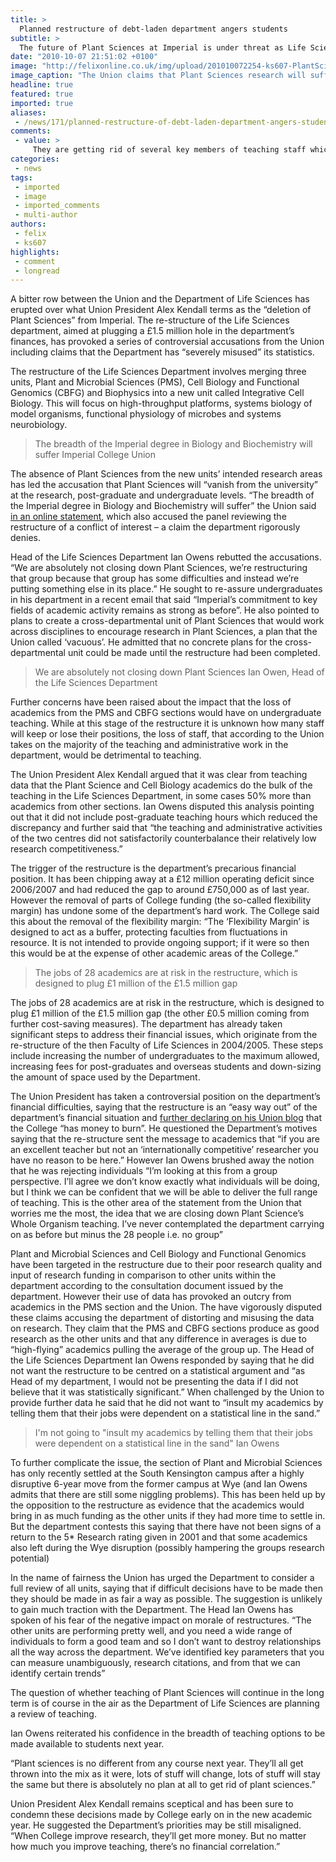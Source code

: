 ```yaml
---
title: >
  Planned restructure of debt-laden department angers students
subtitle: >
  The future of Plant Sciences at Imperial is under threat as Life Sciences department seeks to plug £1.5m hole in finances
date: "2010-10-07 21:51:02 +0100"
image: "http://felixonline.co.uk/img/upload/201010072254-ks607-PlantSci.jpg"
image_caption: "The Union claims that Plant Sciences research will suffer"
headline: true
featured: true
imported: true
aliases:
 - /news/171/planned-restructure-of-debt-laden-department-angers-students
comments:
 - value: >
     They are getting rid of several key members of teaching staff which is going to be bad for both student teaching and moral (I'm sure I'm not the only person who's ever cried in Simon Archer's office). The Applied Molecular Biology course has lost Bart Feyes who gave half of the lectures (with Pietro Spanu giving the other half). Mike Tristem is the only lecturer left on the Virology course so he will presumably have to teach the entire course himself; in fact, he is now the only virologist in the biology department. Mycology and Plant Pathology has lost all of its lecturers I believe. I imagine that Animal and Plant Physiology will be missing a fair few lecturers too. These are all just second year courses so once you get on to the more specialised final year courses it gets even worse (not to mention the big gaps in the first year timetable that will have to be filled). According to the 09/10 syllabus we offer a Plant Biology degree - what courses will those enrolled be able to take?,In addition to my last c
categories:
 - news
tags:
 - imported
 - image
 - imported_comments
 - multi-author
authors:
 - felix
 - ks607
highlights:
 - comment
 - longread
---
```


A bitter row between the Union and the Department of Life Sciences has erupted over what Union President Alex Kendall terms as the “deletion of Plant Sciences” from Imperial. The re-structure of the Life Sciences department, aimed at plugging a £1.5 million hole in the department’s finances, has provoked a series of controversial accusations from the Union including claims that the Department has “severely misused” its statistics.

The restructure of the Life Sciences Department involves merging three units, Plant and Microbial Sciences (PMS), Cell Biology and Functional Genomics (CBFG) and Biophysics into a new unit called Integrative Cell Biology. This will focus on high-throughput platforms, systems biology of model organisms, functional physiology of microbes and systems neurobiology.

> The breadth of the Imperial degree in Biology and Biochemistry will suffer
> Imperial College Union

The absence of Plant Sciences from the new units’ intended research areas has led the accusation that Plant Sciences will “vanish from the university” at the research, post-graduate and undergraduate levels. “The breadth of the Imperial degree in Biology and Biochemistry will suffer” the Union said [in an online statement](http://www.imperialcollegeunion.org/news/education-suffers-as-plant-science-abandoned,397,ICUNS.html), which also accused the panel reviewing the restructure of a conflict of interest – a claim the department rigorously denies.

Head of the Life Sciences Department Ian Owens rebutted the accusations. “We are absolutely not closing down Plant Sciences, we’re restructuring that group because that group has some difficulties and instead we’re putting something else in its place.” He sought to re-assure undergraduates in his department in a recent email that said “Imperial’s commitment to key fields of academic activity remains as strong as before”. He also pointed to plans to create a cross-departmental unit of Plant Sciences that would work across disciplines to encourage research in Plant Sciences, a plan that the Union called ‘vacuous’. He admitted that no concrete plans for the cross-departmental unit could be made until the restructure had been completed.

> We are absolutely not closing down Plant Sciences
> Ian Owen, Head of the Life Sciences Department

Further concerns have been raised about the impact that the loss of academics from the PMS and CBFG sections would have on undergraduate teaching. While at this stage of the restructure it is unknown how many staff will keep or lose their positions, the loss of staff, that according to the Union takes on the majority of the teaching and administrative work in the department, would be detrimental to teaching.

The Union President Alex Kendall argued that it was clear from teaching data that the Plant Science and Cell Biology academics do the bulk of the teaching in the Life Sciences Department, in some cases 50% more than academics from other sections. Ian Owens disputed this analysis pointing out that it did not include post-graduate teaching hours which reduced the discrepancy and further said that “the teaching and administrative activities of the two centres did not satisfactorily counterbalance their relatively low research competitiveness.”

The trigger of the restructure is the department’s precarious financial position. It has been chipping away at a £12 million operating deficit since 2006/2007 and had reduced the gap to around £750,000 as of last year. However the removal of parts of College funding (the so-called flexibility margin) has undone some of the department’s hard work. The College said this about the removal of the flexibility margin: “The ‘Flexibility Margin’ is designed to act as a buffer, protecting faculties from fluctuations in resource. It is not intended to provide ongoing support; if it were so then this would be at the expense of other academic areas of the College.”

> The jobs of 28 academics are at risk in the restructure, which is designed to plug £1 million of the £1.5 million gap

The jobs of 28 academics are at risk in the restructure, which is designed to plug £1 million of the £1.5 million gap (the other £0.5 million coming from further cost-saving measures). The department has already taken significant steps to address their financial issues, which originate from the re-structure of the then Faculty of Life Sciences in 2004/2005. These steps include increasing the number of undergraduates to the maximum allowed, increasing fees for post-graduates and overseas students and down-sizing the amount of space used by the Department.

The Union President has taken a controversial position on the department’s financial difficulties, saying that the restructure is an “easy way out” of the department’s financial situation and [further declaring on his Union blog](http://www.union.ic.ac.uk/blogs/2010/09/539/) that the College “has money to burn”. He questioned the Department’s motives saying that the re-structure sent the message to academics that “if you are an excellent teacher but not an ‘internationally competitive’ researcher you have no reason to be here.” However Ian Owens brushed away the notion that he was rejecting individuals “I’m looking at this from a group perspective. I’ll agree we don’t know exactly what individuals will be doing, but I think we can be confident that we will be able to deliver the full range of teaching. This is the other area of the statement from the Union that worries me the most, the idea that we are closing down Plant Science’s Whole Organism teaching. I’ve never contemplated the department carrying on as before but minus the 28 people i.e. no group”

Plant and Microbial Sciences and Cell Biology and Functional Genomics have been targeted in the restructure due to their poor research quality and input of research funding in comparison to other units within the department according to the consultation document issued by the department. However their use of data has provoked an outcry from academics in the PMS section and the Union. The have vigorously disputed these claims accusing the department of distorting and misusing the data on research. They claim that the PMS and CBFG sections produce as good research as the other units and that any difference in averages is due to “high-flying” academics pulling the average of the group up. The Head of the Life Sciences Department Ian Owens responded by saying that he did not want the restructure to be centred on a statistical argument and “as Head of my department, I would not be presenting the data if I did not believe that it was statistically significant.” When challenged by the Union to provide further data he said that he did not want to “insult my academics by telling them that their jobs were dependent on a statistical line in the sand.”

> I'm not going to "insult my academics by telling them that their jobs were dependent on a statistical line in the sand"
> Ian Owens

To further complicate the issue, the section of Plant and Microbial Sciences has only recently settled at the South Kensington campus after a highly disruptive 6-year move from the former campus at Wye (and Ian Owens admits that there are still some niggling problems). This has been held up by the opposition to the restructure as evidence that the academics would bring in as much funding as the other units if they had more time to settle in. But the department contests this saying that there have not been signs of a return to the 5* Research rating given in 2001 and that some academics also left during the Wye disruption (possibly hampering the groups research potential)

In the name of fairness the Union has urged the Department to consider a full review of all units, saying that if difficult decisions have to be made then they should be made in as fair a way as possible. The suggestion is unlikely to gain much traction with the Department. The Head Ian Owens has spoken of his fear of the negative impact on morale of restructures. “The other units are performing pretty well, and you need a wide range of individuals to form a good team and so I don’t want to destroy relationships all the way across the department. We’ve identified key parameters that you can measure unambiguously, research citations, and from that we can identify certain trends”

The question of whether teaching of Plant Sciences will continue in the long term is of course in the air as the Department of Life Sciences are planning a review of teaching.

Ian Owens reiterated his confidence in the breadth of teaching options to be made available to students next year.

“Plant sciences is no different from any course next year. They’ll all get thrown into the mix as it were, lots of stuff will change, lots of stuff will stay the same but there is absolutely no plan at all to get rid of plant sciences.”

Union President Alex Kendall remains sceptical and has been sure to condemn these decisions made by College early on in the new academic year. He suggested the Department’s priorities may be still misaligned. “When College improve research, they’ll get more money. But no matter how much you improve teaching, there’s no financial correlation.”
